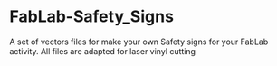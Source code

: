 FabLab-Safety_Signs
===================

A set of vectors files for make your own Safety signs for your FabLab activity. All files are adapted for laser vinyl cutting
